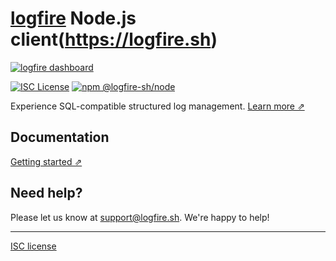 # [logfire](https://logfire.sh) Node.js client(https://logfire.sh)

[![logfire dashboard](https://user-images.githubusercontent.com/19272921/154085622-59997d5a-3f91-4bc9-a815-3b8ead16d28d.jpeg)](https://logfire.sh)

[![ISC License](https://img.shields.io/badge/license-ISC-ff69b4.svg)](https://github.com/logfire-sh/logfire-js/blob/master/LICENSE.md)
[![npm @logfire-sh/node](https://img.shields.io/npm/v/@logfire-sh/node?color=success&label=npm%20%40logfire-sh%2Fnode)](https://www.npmjs.com/package/@logfire-sh/node)

Experience SQL-compatible structured log management. [Learn more ⇗](https://logfire.sh/)

## Documentation

[Getting started ⇗](URL)

## Need help?

Please let us know at [support@logfire.sh](mailto:support@logfire.sh). We're happy to help!

---

[ISC license](https://github.com/logfire-sh/logfire-js/blob/master/LICENSE.md)
